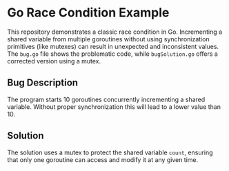 # Go Race Condition Example

This repository demonstrates a classic race condition in Go.  Incrementing a shared variable from multiple goroutines without using synchronization primitives (like mutexes) can result in unexpected and inconsistent values. The `bug.go` file shows the problematic code, while `bugSolution.go` offers a corrected version using a mutex.

## Bug Description
The program starts 10 goroutines concurrently incrementing a shared variable. Without proper synchronization this will lead to a lower value than 10. 

## Solution
The solution uses a mutex to protect the shared variable `count`, ensuring that only one goroutine can access and modify it at any given time.